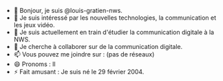 - 👋 Bonjour, je suis @louis-gratien-nws.
- 👀 Je suis intéressé par les nouvelles technologies, la communication et les jeux vidéo.
- 🌱 Je suis actuellement en train d'étudier la communication digitale à la NWS.
- 💞️ Je cherche à collaborer sur de la communication digitale.
- 📫 Vous pouvez me joindre sur : (pas de réseaux)
- 😄 Pronoms : Il
- ⚡ Fait amusant : Je suis né le 29 février 2004.

<!---
louis-gratien-nws/louis-gratien-nws is a ✨ special ✨ repository because its `README.md` (this file) appears on your GitHub profile.
You can click the Preview link to take a look at your changes.
--->
